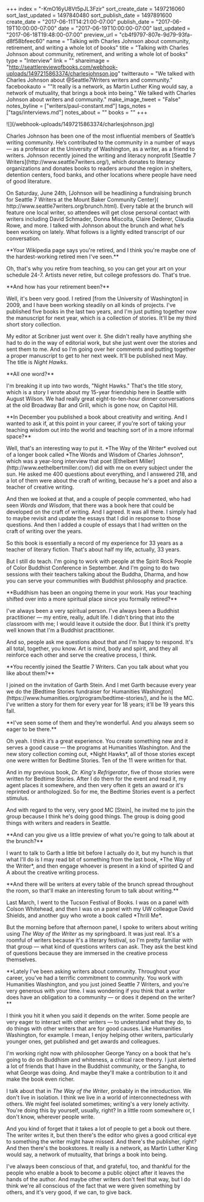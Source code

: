 +++
index = "-KmO16yU8Vt5pJL3Fzir"
sort_create_date = 1497216060
sort_last_updated = 1497840480
sort_publish_date = 1497891600
create_date = "2017-06-11T14:21:00-07:00"
publish_date = "2017-06-19T10:00:00-07:00"
date = "2017-06-19T10:00:00-07:00"
last_updated = "2017-06-18T19:48:00-07:00"
preview_url = "cb4f9797-807e-9d79-93fa-d8f58bfeec60"
name = "Talking with Charles Johnson about community, retirement, and writing a whole lot of books"
title = "Talking with Charles Johnson about community, retirement, and writing a whole lot of books"
type = "Interview"
link = ""
shareimage = "http://seattlereviewofbooks.com/webhook-uploads/1497215863374/charlesjohnson.jpg"
twitterauto = "We talked with Charles Johnson about @Seattle7Writers writers and community."
facebookauto = "\"It really is a network, as Martin Luther King would say, a network of mutuality, that brings a book into being.\" We talked with Charles Johnson about writers and community."
make_image_tweet = "False"
notes_byline = ["writers/paul-constant.md"]
tags_notes = ["tags/interviews.md"]
notes_about = ""
books = ""
+++
<p class="image-left">![](/webhook-uploads/1497215863374/charlesjohnson.jpg)</p>

<p class="intro">Charles Johnson has been one of the most influential members of Seattle’s writing community. He’s contributed to the community in a number of ways — as a professor at the University of Washington, as a writer, as a friend to writers. Johnson recently joined the writing and literacy nonprofit [Seattle 7 Writers](http://www.seattle7writers.org/), which donates to literacy organizations and donates books to readers around the region in shelters, detention centers, food banks, and other locations where people have need of good literature.</p>

<p class="intro">On Saturday, June 24th, [Johnson will be headlining a fundraising brunch for Seattle 7 Writers at the Mount Baker Community Center]( http://www.seattle7writers.org/brunch.html). Every table at the brunch will feature one local writer, so attendees will get close personal contact with writers including David Schmader, Donna Miscolta, Claire Dederer, Claudia Rowe, and more. I talked with Johnson about the brunch and what he’s been working on lately. What follows is a lightly edited transcript of our conversation.</p>

<p class="noindent">**Your Wikipedia page says you're retired, and I think you're maybe one of the hardest-working retired men I've seen.**</p>

<p class="noindent">Oh, that's why you retire from teaching, so you can get your art on your schedule 24-7. Artists never retire, but college professors do. That's true.</p>

<p class="noindent">**And how has your retirement been?**</p>

<p class="noindent">Well, it's been very good. I retired [from the University of Washington] in 2009, and I have been working steadily on all kinds of projects. I've published five books in the last two years, and I'm just putting together now the manuscript for next year, which is a collection of stories. It'll be my third short story collection.</p>

My editor at Scribner just went over it. She didn't really have anything she had to do in the way of editorial work, but she just went over the stories and sent them to me. And so I'm going over her comments and putting together a proper manuscript to get to her next week. It'll be published next May. The title is *Night Hawks*.

<p class="noindent">**All one word?**</p>

<p class="noindent">I'm breaking it up into two words, "Night Hawks." That's the title story, which is a story I wrote about my 15-year friendship here in Seattle with August Wilson. We had really great eight-to-ten-hour dinner conversations at the old Broadway Bar and Grill, which is gone now, on Capitol Hill.</p>

<p class="noindent">**In December you published a book about creativity and writing. And I wanted to ask if, at this point in your career, if you're sort of taking your teaching wisdom out into the world and teaching sort of in a more informal space?**</p>

<p class="noindent">Well, that's an interesting way to put it. *The Way of the Writer* evolved out of a longer book called *The Words and Wisdom of Charles Johnson*, which was a year-long interview that poet [Ethelbert Miller](http://www.eethelbertmiller.com/) did with me on every subject under the sun. He asked me 400 questions about everything, and I answered 218, and a lot of them were about the craft of writing, because he's a poet and also a teacher of creative writing.</p>

And then we looked at that, and a couple of people commented, who had seen *Words and Wisdom*, that there was a book here that could be developed on the craft of writing. And I agreed. It was all there. I simply had to maybe revisit and update the essays that I did in response to those questions. And then I added a couple of essays that I had written on the craft of writing over the years.

So this book is essentially a record of my experience for 33 years as a teacher of literary fiction. That's about half my life, actually, 33 years. 

But I still do teach. I'm going to work with people at the Spirit Rock People of Color Buddhist Conference in September. And I'm going to do two sessions with their teachers talking about the Buddha, Dharma, and how you can serve your communities with Buddhist philosophy and practice.

<p class="noindent">**Buddhism has been an ongoing theme in your work. Has your teaching shifted over into a more spiritual place since you formally retired?**</p>

<p class="noindent">I've always been a very spiritual person. I've always been a Buddhist practitioner &mdash; my entire, really, adult life. I didn't bring that into the classroom with me; I would leave it outside the door. But I think it's pretty well known that I'm a Buddhist practitioner.</p>

And so, people ask me questions about that and I'm happy to respond. It's all total, together, you know. Art is mind, body and spirit, and they all reinforce each other and serve the creative process, I think.

<p class="noindent">**You recently joined the Seattle 7 Writers. Can you talk about what you like about them?**</p>

<p class="noindent">I joined on the invitation of Garth Stein. And I met Garth because every year we do the [Bedtime Stories fundraiser for Humanities Washington](https://www.humanities.org/program/bedtime-stories/), and he is the MC. I've written a story for them for every year for 18 years; it'll be 19 years this fall.</p>

<p class="noindent">**I've seen some of them and they’re wonderful. And you always seem so eager to be there.**</p>

<p class="noindent">Oh yeah. I think it’s a great experience. You create something new and it serves a good cause — the programs at Humanities Washington. And the new story collection coming out, *Night Hawks*, all of those stories except one were written for Bedtime Stories. Ten of the 11 were written for that.</p>

And in my previous book, *Dr. King's Refrigerator*, five of those stories were written for Bedtime Stories. After I do them for the event and read it, my agent places it somewhere, and then very often it gets an award or it's reprinted or anthologized. So for me, the Bedtime Stories event is a perfect stimulus.

And with regard to the very, very good MC [Stein], he invited me to join the group because I think he's doing good things. The group is doing good things with writers and readers in Seattle.

<p class="noindent">**And can you give us a little preview of what you're going to talk about at the brunch?**</p>

<p class="noindent">I want to talk to Garth a little bit before I actually do it, but my hunch is that what I'll do is I may read bit of something from the last book, *The Way of the Writer*, and then engage whoever is present in a kind of spirited Q and A about the creative writing process.</p>

<p class="noindent">**And there will be writers at every table of the brunch spread throughout the room, so that'll make an interesting forum to talk about writing.**</p>

<p class="noindent">Last March, I went to the Tucson Festival of Books. I was on a panel with Colson Whitehead, and then I was on a panel with my UW colleague David Shields, and another guy who wrote a book called *Thrill Me*.</p>

But the morning before that afternoon panel, I spoke to writers about writing using *The Way of the Writer* as my springboard. It was just real. It's a roomful of writers because it's a literary festival, so I'm pretty familiar with that group — what kind of questions writers can ask.  They ask the best kind of questions because they are immersed in the creative process themselves.

<p class="noindent">**Lately I've been asking writers about community. Throughout your career, you've had a terrific commitment to community. You work with Humanities Washington, and you just joined Seattle 7 Writers, and you're very generous with your time. I was wondering if you think that a writer does have an obligation to a community — or does it depend on the writer?**</p>

<p class="noindent">I think you hit it when you said it depends on the writer. Some people are very eager to interact with other writers — to understand what they do, to do things with other writers that are for good causes. Like Humanities Washington, for example. I mean, I enjoy helping other writers, particularly younger ones, get published and get awards and colleagues.</p>

I'm working right now with philosopher George Yancy on a book that he's going to do on Buddhism and whiteness, a critical race theory. I just alerted a lot of friends that I have in the Buddhist community, or the Sangha, to what George was doing. And maybe they'll make a contribution to it and make the book even richer.

I talk about that in *The Way of the Writer*, probably in the introduction. We don't live in isolation. I think we live in a world of interconnectedness with others. We might feel isolated sometimes; writing's a very lonely activity. You're doing this by yourself, usually, right? In a little room somewhere or, I don't know, wherever people write. 

And you kind of forget that it takes a lot of people to get a book out there. The writer writes it, but then there's the editor who gives a good critical eye to something the writer might have missed. And there's the publisher, right? And then there's the bookstores. It really is a network, as Martin Luther King would say, a network of mutuality, that brings a book into being.

I've always been conscious of that, and grateful, too, and thankful for the people who enable a book to become a public object after it leaves the hands of the author. And maybe other writers don't feel that way, but I do think we're all conscious of the fact that we were given something by others, and it's very good, if we can, to give back.


